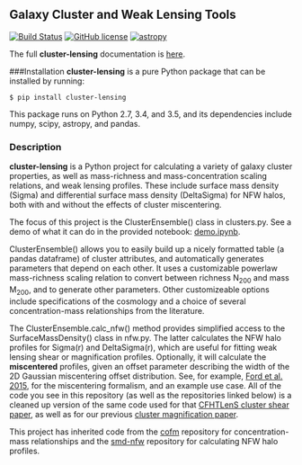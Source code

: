 ## Galaxy Cluster and Weak Lensing Tools
[![Build Status](https://travis-ci.org/jesford/cluster-lensing.svg?branch=master)](https://travis-ci.org/jesford/cluster-lensing)
[![GitHub license](https://img.shields.io/github/license/mashape/apistatus.svg)](https://github.com/jesford/cluster-lensing/blob/master/LICENSE.md)
[![astropy](http://img.shields.io/badge/powered%20by-AstroPy-orange.svg?style=flat)](http://www.astropy.org/)

The full **cluster-lensing** documentation is [here](http://jesford.github.io/cluster-lensing).

###Installation
**cluster-lensing** is a pure Python package that can be installed by
running:
```
$ pip install cluster-lensing
```
This package runs on Python 2.7, 3.4, and 3.5, and its dependencies include numpy,
scipy, astropy, and pandas.

### Description
**cluster-lensing** is a Python project for calculating a variety of galaxy cluster
properties, as well as mass-richness and mass-concentration scaling
relations, and weak lensing profiles. These include surface mass
density (Sigma) and differential surface mass density (DeltaSigma) for
NFW halos, both with and without the effects of cluster miscentering.

The focus of this project is the ClusterEnsemble()
class in clusters.py. See a demo of what it can do in the provided
notebook: [demo.ipynb](https://github.com/jesford/cluster-lensing/blob/master/demo.ipynb).

ClusterEnsemble() allows you to easily build up a nicely
formatted table (a pandas dataframe) of cluster attributes, and
automatically generates parameters that depend on each other. It uses
a customizable powerlaw mass-richness scaling relation to convert
between richness N<sub>200</sub> and mass M<sub>200</sub>, and to
generate other parameters. Other customizeable options include
specifications of the cosmology and a choice of several
concentration-mass relationships from the literature.

The ClusterEnsemble.calc_nfw() method provides simplified access to the
SurfaceMassDensity() class in nfw.py. The latter calculates the NFW halo
profiles for Sigma(r) and DeltaSigma(r), which are useful for fitting
weak lensing shear or magnification profiles. Optionally, it will
calculate the **miscentered** profiles, given an offset parameter
describing the width of the 2D Gaussian miscentering offset
distribution. See, for example,
[Ford et al. 2015](http://arxiv.org/abs/1409.3571), for the
miscentering formalism, and an example use case. All of the code you
see in this repository (as well as the repositories linked below) is a
cleaned up version of the same code used for that
[CFHTLenS cluster shear paper](http://arxiv.org/abs/1409.3571), as
well as for our previous [cluster magnification paper](http://arxiv.org/abs/1310.2295).

This project has inherited code from the
[cofm](https://github.com/jesford/cofm) repository for
concentration-mass relationships and the
[smd-nfw](https://github.com/jesford/smd-nfw) repository for
calculating NFW halo profiles.

